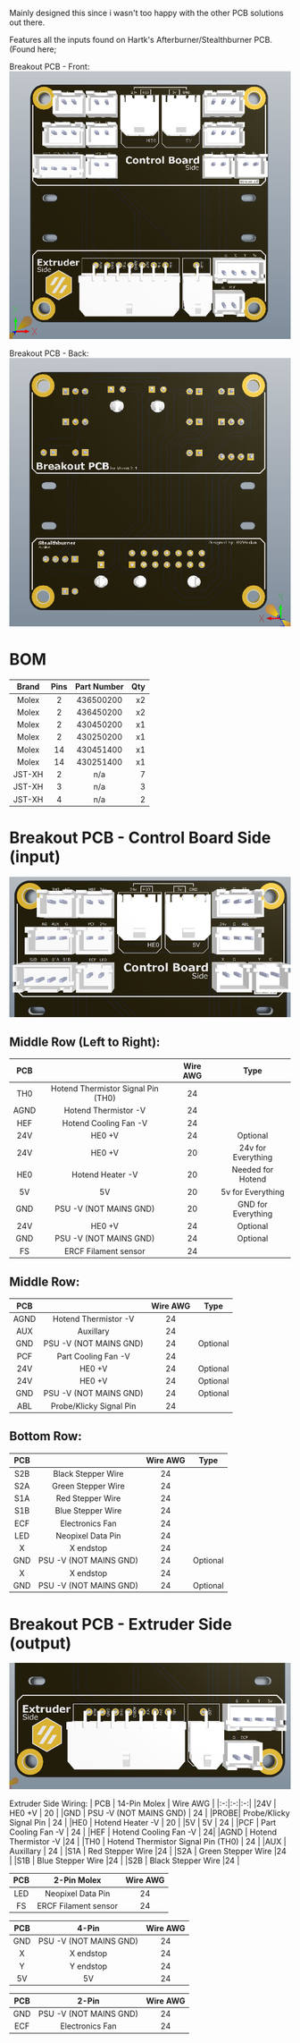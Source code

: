 Mainly designed this since i wasn't too happy with the other PCB solutions out there.

Features all the inputs found on Hartk's Afterburner/Stealthburner PCB. (Found here; 

Breakout PCB - Front:<br>
![](https://github.com/S95Sedan/Voron-Stuff/blob/main/Breakout%20PCB/images/BreakoutPCB_01.jpg)

Breakout PCB - Back:<br>
![](https://github.com/S95Sedan/Voron-Stuff/blob/main/Breakout%20PCB/images/BreakoutPCB_02.jpg)


# BOM
| Brand | Pins | Part Number | Qty |
| :------------: | :-:| :----:|------------: 
| Molex | 2 | 436500200 | x2 |
| Molex | 2 | 436450200 | x2 |
| Molex | 2 | 430450200 | x1 |
| Molex | 2 | 430250200 | x1 |
| Molex | 14 | 430451400 | x1 |
| Molex | 14 | 430251400 | x1 |
| JST-XH | 2 | n/a | 7 |
| JST-XH | 3 | n/a | 3 |
| JST-XH | 4 | n/a | 2 |

# Breakout PCB - Control Board Side (input)<br>
![](https://github.com/S95Sedan/Voron-Stuff/blob/main/Breakout%20PCB/images/BreakoutPCB_03.jpg)

## Middle Row  (Left to Right):
| PCB | | Wire AWG | Type |
|:-:|:-:|:-:|:-:|
|TH0  | Hotend Thermistor Signal Pin (TH0) | 24   |
|AGND | Hotend Thermistor -V |24   |
|HEF  | Hotend Cooling Fan -V |  24|
|24V  | HE0 +V | 24   | Optional |
|24V  | HE0 +V | 20   | 24v for Everything |
|HE0  | Hotend Heater -V | 20 | Needed for Hotend |
|5V   | 5V | 20   | 5v for Everything |
|GND  | PSU -V (NOT MAINS GND) | 20 | GND for Everything |
|24V  | HE0 +V | 24   | Optional |
|GND  | PSU -V (NOT MAINS GND) | 24 | Optional |
|FS   | ERCF Filament sensor |24  |


## Middle Row:
| PCB | | Wire AWG | Type |
|:-:|:-:|:-:|:-:|
|AGND | Hotend Thermistor -V |24   |
|AUX  | Auxillary |  24  |
|GND  | PSU -V (NOT MAINS GND) | 24   | Optional |
|PCF  | Part Cooling Fan -V | 24  |
|24V  | HE0 +V | 24   | Optional |
|24V  | HE0 +V | 24   | Optional |
|GND  | PSU -V (NOT MAINS GND) | 24   | Optional |
|ABL | Probe/Klicky Signal Pin | 24   |

## Bottom Row:
| PCB | | Wire AWG | Type |
|:-:|:-:|:-:|:-:|
|S2B  | Black Stepper Wire |24  |
|S2A  | Green Stepper Wire |24  |
|S1A  | Red Stepper Wire |24 |
|S1B  | Blue Stepper Wire |24  |
|ECF   | Electronics Fan |24  |
|LED  | Neopixel Data Pin |24  |
|X   | X endstop |24  |
|GND  | PSU -V (NOT MAINS GND) | 24   | Optional |
|X   | X endstop |24  |
|GND  | PSU -V (NOT MAINS GND) | 24   | Optional |

# Breakout PCB - Extruder Side (output)<br>
![](https://github.com/S95Sedan/Voron-Stuff/blob/main/Breakout%20PCB/images/BreakoutPCB_04.jpg)

Extruder Side Wiring:
| PCB | 14-Pin Molex | Wire AWG |
|:-:|:-:|:-:|
|24V  | HE0 +V | 20   |
|GND  | PSU -V (NOT MAINS GND) | 24   |
|PROBE| Probe/Klicky Signal Pin | 24   |
|HE0  | Hotend Heater -V | 20 |
|5V   | 5V | 24   |
|PCF  | Part Cooling Fan -V | 24  |
|HEF  | Hotend Cooling Fan -V |  24|
|AGND | Hotend Thermistor -V |24   |
|TH0  | Hotend Thermistor Signal Pin (TH0) | 24   |
|AUX  | Auxillary |  24  |
|S1A  | Red Stepper Wire |24 |
|S2A  | Green Stepper Wire |24  |
|S1B  | Blue Stepper Wire |24  |
|S2B  | Black Stepper Wire |24  |

| PCB | 2-Pin Molex | Wire AWG |
|:-:|:-:|:-:|
|LED  | Neopixel Data Pin |24  |
|FS   | ERCF Filament sensor |24  |

| PCB | 4-Pin | Wire AWG |
|:-:|:-:|:-:|
|GND  | PSU -V (NOT MAINS GND) | 24   |
|X   | X endstop |24  |
|Y  | Y endstop |24  |
|5V   | 5V | 24   |

| PCB | 2-Pin | Wire AWG |
|:-:|:-:|:-:|
|GND  | PSU -V (NOT MAINS GND) | 24   |
|ECF   | Electronics Fan |24  |


